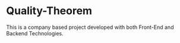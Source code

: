 # Quality-Theorem
This is a company based project developed with both Front-End and Backend Technologies.
